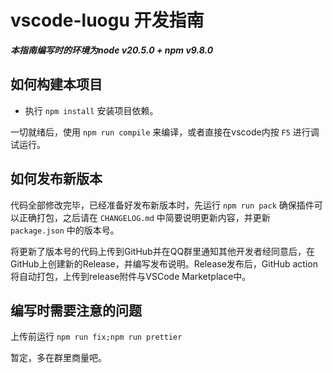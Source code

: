 # vscode-luogu 开发指南

**_本指南编写时的环境为node v20.5.0 + npm v9.8.0_**

## 如何构建本项目

- 执行 `npm install` 安装项目依赖。

一切就绪后，使用 `npm run compile` 来编译，或者直接在vscode内按 `F5` 进行调试运行。

## 如何发布新版本

代码全部修改完毕，已经准备好发布新版本时，先运行 `npm run pack` 确保插件可以正确打包，之后请在 `CHANGELOG.md` 中简要说明更新内容，并更新 `package.json` 中的版本号。

将更新了版本号的代码上传到GitHub并在QQ群里通知其他开发者经同意后，在GitHub上创建新的Release，并编写发布说明。Release发布后，GitHub action将自动打包，上传到release附件与VSCode Marketplace中。

## 编写时需要注意的问题

上传前运行 `npm run fix;npm run prettier`

暂定，多在群里商量吧。
